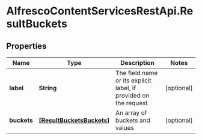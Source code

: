 # AlfrescoContentServicesRestApi.ResultBuckets

## Properties
Name | Type | Description | Notes
------------ | ------------- | ------------- | -------------
**label** | **String** | The field name or its explicit label, if provided on the request | [optional] 
**buckets** | [**[ResultBucketsBuckets]**](ResultBucketsBuckets.md) | An array of buckets and values | [optional] 


